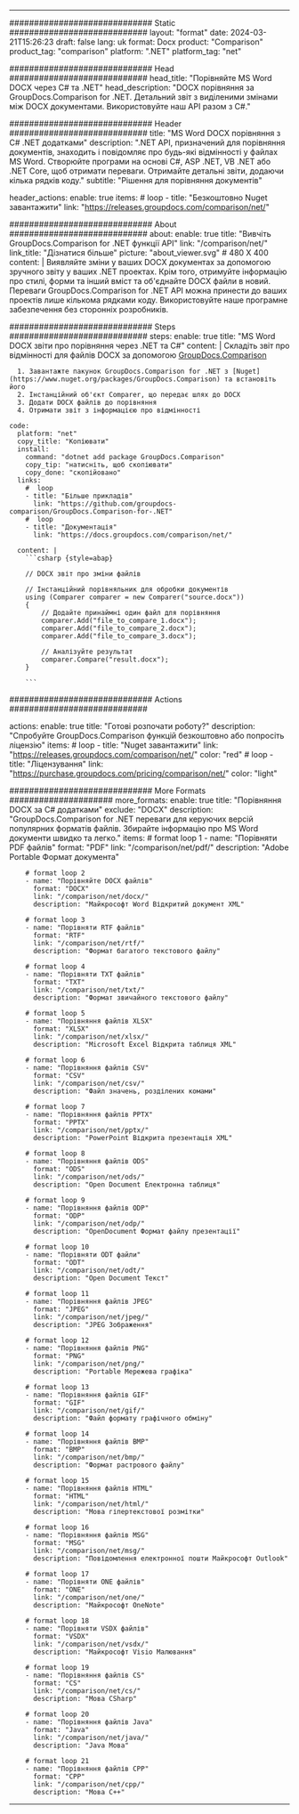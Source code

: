 
---
############################# Static ############################
layout: "format"
date:  2024-03-21T15:26:23
draft: false
lang: uk
format: Docx
product: "Comparison"
product_tag: "comparison"
platform: ".NET"
platform_tag: "net"

############################# Head ############################
head_title: "Порівняйте MS Word DOCX через C# та .NET"
head_description: "DOCX порівняння за GroupDocs.Comparison for .NET. Детальний звіт з виділеними змінами між DOCX документами. Використовуйте наш API разом з C#."

############################# Header ############################
title: "MS Word DOCX порівняння з C# .NET додатками" 
description: ".NET API, призначений для порівняння документів, знаходить і повідомляє про будь-які відмінності у файлах MS Word. Створюйте програми на основі C#, ASP .NET, VB .NET або .NET Core, щоб отримати переваги. Отримайте детальні звіти, додаючи кілька рядків коду."
subtitle: "Рішення для порівняння документів" 

header_actions:
  enable: true
  items:
    #  loop
    - title: "Безкоштовно Nuget завантажити"
      link: "https://releases.groupdocs.com/comparison/net/"
      
############################# About ############################
about:
    enable: true
    title: "Вивчіть GroupDocs.Comparison for .NET функції API"
    link: "/comparison/net/"
    link_title: "Дізнатися більше"
    picture: "about_viewer.svg" # 480 X 400
    content: |
       Виявляйте зміни у ваших DOCX документах за допомогою зручного звіту у ваших .NET проектах. Крім того, отримуйте інформацію про стилі, форми та інший вміст та об'єднайте DOCX файли в новий. Переваги GroupDocs.Comparison for .NET API можна принести до ваших проектів лише кількома рядками коду. Використовуйте наше програмне забезпечення без сторонніх розробників.

############################# Steps ############################
steps:
    enable: true
    title: "MS Word DOCX звіти про порівняння через .NET та C#"
    content: |
      Складіть звіт про відмінності для файлів DOCX за допомогою [GroupDocs.Comparison](https://products.groupdocs.com/comparison/net/)
      
      1. Завантажте пакунок GroupDocs.Comparison for .NET з [Nuget](https://www.nuget.org/packages/GroupDocs.Comparison) та встановіть його
      2. Інстанційний об'єкт Comparer, що передає шлях до DOCX
      3. Додати DOCX файлів до порівняння
      4. Отримати звіт з інформацією про відмінності
   
    code:
      platform: "net"
      copy_title: "Копіювати"
      install:
        command: "dotnet add package GroupDocs.Comparison"
        copy_tip: "натисніть, щоб скопіювати"
        copy_done: "скопійовано"
      links:
        #  loop
        - title: "Більше прикладів"
          link: "https://github.com/groupdocs-comparison/GroupDocs.Comparison-for-.NET"
        #  loop
        - title: "Документація"
          link: "https://docs.groupdocs.com/comparison/net/"
          
      content: |
        ```csharp {style=abap}

        // DOCX звіт про зміни файлів

        // Інстанційний порівняльник для обробки документів
        using (Comparer comparer = new Comparer("source.docx"))
        {
            // Додайте принаймні один файл для порівняння
        	comparer.Add("file_to_compare_1.docx");
            comparer.Add("file_to_compare_2.docx");
            comparer.Add("file_to_compare_3.docx");

            // Аналізуйте результат
            comparer.Compare("result.docx"); 
        }
        
        ```            

############################# Actions ############################

actions:
  enable: true
  title: "Готові розпочати роботу?"
  description: "Спробуйте GroupDocs.Comparison функцій безкоштовно або попросіть ліцензію"
  items:
    #  loop
    - title: "Nuget завантажити"
      link: "https://releases.groupdocs.com/comparison/net/"
      color: "red"
        #  loop
    - title: "Ліцензування"
      link: "https://purchase.groupdocs.com/pricing/comparison/net/"
      color: "light"


############################# More Formats #####################
more_formats:
    enable: true
    title: "Порівняння DOCX за C# додатками"
    exclude: "DOCX"
    description: "GroupDocs.Comparison for .NET переваги для керуючих версій популярних форматів файлів. Збирайте інформацію про MS Word документи швидко та легко."
    items: 
        # format loop 1
        - name: "Порівняти PDF файлів"
          format: "PDF"
          link: "/comparison/net/pdf/"
          description: "Adobe Portable Формат документа"

        # format loop 2
        - name: "Порівняйте DOCX файлів"
          format: "DOCX"
          link: "/comparison/net/docx/"
          description: "Майкрософт Word Відкритий документ XML"

        # format loop 3
        - name: "Порівняти RTF файлів"
          format: "RTF"
          link: "/comparison/net/rtf/"
          description: "Формат багатого текстового файлу"

        # format loop 4
        - name: "Порівняти TXT файлів"
          format: "TXT"
          link: "/comparison/net/txt/"
          description: "Формат звичайного текстового файлу"

        # format loop 5
        - name: "Порівняння файлів XLSX"
          format: "XLSX"
          link: "/comparison/net/xlsx/"
          description: "Microsoft Excel Відкрита таблиця XML"

        # format loop 6
        - name: "Порівняння файлів CSV"
          format: "CSV"
          link: "/comparison/net/csv/"
          description: "Файл значень, розділених комами"

        # format loop 7
        - name: "Порівняння файлів PPTX"
          format: "PPTX"
          link: "/comparison/net/pptx/"
          description: "PowerPoint Відкрита презентація XML"

        # format loop 8
        - name: "Порівняння файлів ODS"
          format: "ODS"
          link: "/comparison/net/ods/"
          description: "Open Document Електронна таблиця"

        # format loop 9
        - name: "Порівняння файлів ODP"
          format: "ODP"
          link: "/comparison/net/odp/"
          description: "OpenDocument Формат файлу презентації"

        # format loop 10
        - name: "Порівняти ODT файли"
          format: "ODT"
          link: "/comparison/net/odt/"
          description: "Open Document Текст"

        # format loop 11
        - name: "Порівняння файлів JPEG"
          format: "JPEG"
          link: "/comparison/net/jpeg/"
          description: "JPEG Зображення"

        # format loop 12
        - name: "Порівняння файлів PNG"
          format: "PNG"
          link: "/comparison/net/png/"
          description: "Portable Мережева графіка"

        # format loop 13
        - name: "Порівняння файлів GIF"
          format: "GIF"
          link: "/comparison/net/gif/"
          description: "Файл формату графічного обміну"

        # format loop 14
        - name: "Порівняння файлів BMP"
          format: "BMP"
          link: "/comparison/net/bmp/"
          description: "Формат растрового файлу"

        # format loop 15
        - name: "Порівняння файлів HTML"
          format: "HTML"
          link: "/comparison/net/html/"
          description: "Мова гіпертекстової розмітки"

        # format loop 16
        - name: "Порівняння файлів MSG"
          format: "MSG"
          link: "/comparison/net/msg/"
          description: "Повідомлення електронної пошти Майкрософт Outlook"

        # format loop 17
        - name: "Порівняти ONE файлів"
          format: "ONE"
          link: "/comparison/net/one/"
          description: "Майкрософт OneNote"

        # format loop 18
        - name: "Порівняти VSDX файлів"
          format: "VSDX"
          link: "/comparison/net/vsdx/"
          description: "Майкрософт Visio Малювання"

        # format loop 19
        - name: "Порівняння файлів CS"
          format: "CS"
          link: "/comparison/net/cs/"
          description: "Мова CSharp"

        # format loop 20
        - name: "Порівняння файлів Java"
          format: "Java"
          link: "/comparison/net/java/"
          description: "Java Мова"
          
        # format loop 21
        - name: "Порівняння файлів CPP"
          format: "CPP"
          link: "/comparison/net/cpp/"
          description: "Мова C++"
---